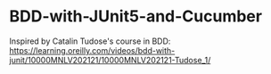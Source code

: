 # BDD-with-JUnit5-and-Cucumber
Inspired by Catalin Tudose's course in BDD: https://learning.oreilly.com/videos/bdd-with-junit/10000MNLV202121/10000MNLV202121-Tudose_1/
